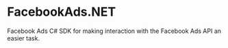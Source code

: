 FacebookAds.NET
===============

Facebook Ads C# SDK for making interaction with the Facebook Ads API an easier task.
